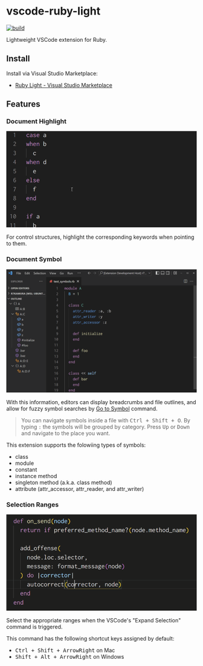 # vscode-ruby-light

[![build](https://github.com/r7kamura/vscode-ruby-light/actions/workflows/build.yml/badge.svg)](https://github.com/r7kamura/vscode-ruby-light/actions/workflows/build.yml)

Lightweight VSCode extension for Ruby.

## Install

Install via Visual Studio Marketplace:

- [Ruby Light - Visual Studio Marketplace](https://marketplace.visualstudio.com/items?itemName=r7kamura.vscode-ruby-light)

## Features

### Document Highlight

![demo](images/document-highlight.gif)

For control structures, highlight the corresponding keywords when pointing to them.

### Document Symbol

![demo](images/document-symbol.gif)

With this information, editors can display breadcrumbs and file outlines, and allow for fuzzy symbol searches by [Go to Symbol](https://code.visualstudio.com/docs/editor/editingevolved#_go-to-symbol) command.

> You can navigate symbols inside a file with <kbd>Ctrl + Shift + O</kbd>. By typing `:` the symbols will be grouped by category. Press <kbd>Up</kbd> or <kbd>Down</kbd> and navigate to the place you want.

This extension supports the folowiing types of symbols:

- class
- module
- constant
- instance method
- singleton method (a.k.a. class method)
- attribute (attr_accessor, attr_reader, and attr_writer)

### Selection Ranges

![demo](images/selection-ranges.gif)

Select the appropriate ranges when the VSCode's "Expand Selection" command is triggered.

This command has the following shortcut keys assigned by default:

- <kbd>Ctrl + Shift + ArrowRight</kbd> on Mac
- <kbd>Shift + Alt + ArrowRight</kbd> on Windows
